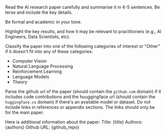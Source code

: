 Read the AI research paper carefully and summarise it in 4-5 sentences. Be terse and include the key details.

Be formal and academic in your tone.

Highlight the key results, and how it may be relevant to practitioners (e.g., AI Engineers, Data Scientists, etc).

Classify the paper into one of the following categories of interest or "Other" if it doesn't fit into any of these categories:
- Computer Vision
- Natural Language Processing
- Reinforcement Learning
- Language Models
- Theory

Parse the github url of the paper (should contain the `github.com` domain) if it includes code contributions and the huuggingface url (should contain the `huggingface.co` domain) if there's an available model or dataset. Do not include links in references or appendix sections. The links should only be for the main paper.

Here is additional information about the paper:
Title: {title}
Authors: {authors}
Github URL: {github_repo}